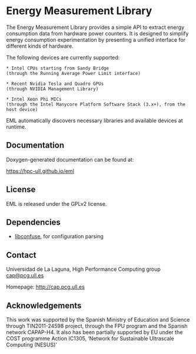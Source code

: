 Energy Measurement Library
==========================
The Energy Measurement Library provides a simple API to extract energy
consumption data from hardware power counters. It is designed to simplify energy
consumption experimentation by presenting a unified interface for different
kinds of hardware.

The following devices are currently supported:

	* Intel CPUs starting from Sandy Bridge
	(through the Running Average Power Limit interface)

	* Recent Nvidia Tesla and Quadro GPUs
	(through NVIDIA Management Library)

	* Intel Xeon Phi MICs
	(through the Intel Manycore Platform Software Stack (3.x+), from the host device)

EML automatically discovers necessary libraries and available devices at runtime.

Documentation
-------------
Doxygen-generated documentation can be found at:

https://hpc-ull.github.io/eml

License
-------
EML is released under the GPLv2 license.

Dependencies
------------
* [libconfuse](https://github.com/martinh/libconfuse), for configuration parsing

Contact
-------
Universidad de La Laguna, High Performance Computing group <cap@pcg.ull.es>

Homepage: http://cap.pcg.ull.es

Acknowledgements
----------------
This work was supported by the Spanish Ministry of Education and Science through 
TIN2011-24598 project, through the FPU program and the Spanish network CAPAP-H4. 
It also has been partially supported by EU under the COST programme Action IC1305, 
‘Network for Sustainable Ultrascale Computing (NESUS)’

